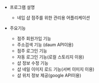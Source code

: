 - 프로그램 설명
  - 네입 샵 점주를 위한 관리용 어플리케이션

- 주요기능
  - 점주 회원가입 기능
  - 주소검색 기능 (daum API이용)
  - 점주 로그인 기능
  - 자동 로그인 기능(로컬 스토리지 이용)
  - 샵 정보 수정 기능
  - 샵 네일 이미지 로드 기능(서버 이미지 이용)
  - 샵 위치 정보 제공(google API이용)
